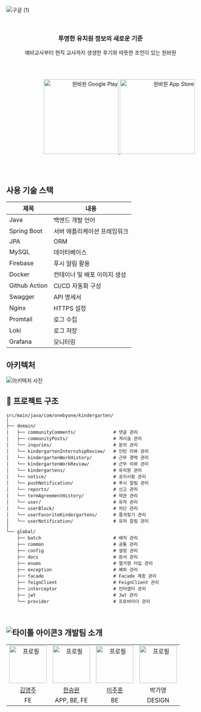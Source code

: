 

![구글 (1)](https://github.com/user-attachments/assets/dd908832-99fa-49c7-85c5-a1af94855423)


<br>


<h3 align="center">투명한 유치원 정보의 새로운 기준</h3>
<p align="center">예비교사부터 현직 교사까지 생생한 후기와 따뜻한 조언이 있는 원바원</p>

<br>
<br>


<p align="right">
  <a href="https://play.google.com/store/apps/details?id=com.kindergarten.onebyone.one_by_one&pcampaignid=web_share">
    <img src="https://github.com/user-attachments/assets/2e478536-83c7-4137-b3d6-e304ca5d9f75" alt="원바원 Google Play" width="200"/>
  </a>
  <a href="https://apps.apple.com/kr/app/%EC%9B%90%EB%B0%94%EC%9B%90/id6744432824">
    <img src="https://github.com/user-attachments/assets/cd21f8de-8678-4d4b-8750-6f4f45a4b117" alt="원바원 App Store" width="200"/>
  </a>
</p>

<br>
<br>

## 사용 기술 스택
| 제목            | 내용              |
|---------------|-----------------|
| Java          | 백엔드 개발 언어       |
| Spring Boot   | 서버 애플리케이션 프레임워크 |
| JPA           | ORM             |
| MySQL         | 데이터베이스          |
| Firebase      | 푸시 알림 활용        |
| Docker        | 컨테이너 및 배포 이미지 생성 |
| Github Action | CI/CD 자동화 구성    |
| Swagger       | API 명세서         |
| Nginx         | HTTPS 설정        |
| Promtail      | 로그 수집           |
| Loki          | 로그 저장           |
| Grafana       | 모니터링            |

## 아키텍처 
![아키텍처 사진](https://github.com/user-attachments/assets/559c0bbe-e914-462b-b3da-0fd6e78d13eb)

## 📁 프로젝트 구조

```
src/main/java/com/onebyone/kindergarten/
│
├── domain/         
│   ├── communityComments/              # 댓글 관리
│   ├── communityPosts/                 # 게시글 관리
│   └── inquries/                       # 문의 관리
│   └── kindergartenInternshipReview/   # 인턴 리뷰 관리
│   └── kindergartenWorkHistory/        # 근무 경력 관리
│   └── kindergartenWorkReview/         # 근무 리뷰 관리
│   └── kindergartens/                  # 유치원 관리
│   └── notice/                         # 공지사항 관리
│   └── pushNotification/               # 푸시 알림 관리
│   └── reports/                        # 신고 관리
│   └── termAgreementHistory/           # 약관 관리
│   └── user/                           # 유저 관리
│   └── userBlock/                      # 차단 관리
│   └── userFavoriteKindergartens/      # 즐겨찾기 관리
│   └── userNotification/               # 유저 알림 관리
│
└── global/
    ├── batch                           # 배치 관리
    ├── common                          # 공통 관리
    ├── config                          # 설정 관리
    ├── docs                            # 문서 관리
    ├── enums                           # 열거형 타입 관리
    ├── exception                       # 예외 관리
    ├── facade                          # Facade 계층 관리
    ├── feignClient                     # FeignClient 관리
    ├── interceptor                     # 인터셉터 관리
    ├── jwt                             # Jwt 관리
    └── provider                        # 프로바이더 관리
```

<br/>

## ![타이틀 아이콘3](https://github.com/user-attachments/assets/0f1d39fc-f6ed-43b4-809e-97f33e104da2) 개발팀 소개

<table align="center">
    <tr align="center">
        <td><img src="https://avatars.githubusercontent.com/u/168513336?v=4" alt="프로필" width="100" /></td>
        <td><img src="https://avatars.githubusercontent.com/u/89853084?v=4" alt="프로필" width="100" /></td>
        <td><img src="https://avatars.githubusercontent.com/u/86885227?v=4" alt="프로필" width="100" /></td>
        <td><img src="https://encrypted-tbn1.gstatic.com/images?q=tbn:ANd9GcSIgvQ-fnIHtz8P6ROFWhrtybflnPZUO0Rx0QyKeyZktl7WWmIO" alt="프로필" width="100" /></td>
    </tr>
    <tr align="center">
        <td><a href="https://github.com/0zuth">김영주</a></td>
        <td><a href="https://github.com/Pinkippo">한승완</a></td>
        <td><a href="https://github.com/wngns1101">이주훈</a></td>
        <td>박가영</td>
    </tr>
      <tr align="center" >
        <td>FE</td>
        <td>APP, BE, FE</td>
        <td>BE</td>
        <td>DESIGN</td>
    </tr>
</table>

<br>

